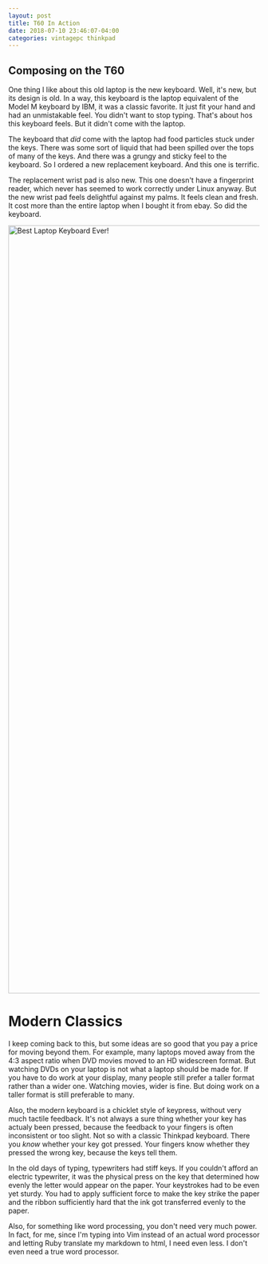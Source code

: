 ```yaml
---
layout: post
title: T60 In Action
date: 2018-07-10 23:46:07-04:00
categories: vintagepc thinkpad
---
```


## Composing on the T60

One thing I like about this old laptop is the new keyboard.  Well, it's new, but its design is old.  In a way, this
keyboard is the laptop equivalent of the Model M keyboard by IBM, it was a classic favorite.  It just fit your hand
and had an unmistakable feel.  You didn't want to stop typing.  That's about hos this keyboard feels.  But it didn't
come with the laptop.

The keyboard that _did_ come with the laptop had food particles stuck under the keys.  There was some sort of liquid
that had been spilled over the tops of many of the keys.  And there was a grungy and sticky feel to the keyboard. So I
ordered a new replacement keyboard.  And this one is terrific.

The replacement wrist pad is also new.  This one doesn't have a fingerprint reader, which never has seemed to work
correctly under Linux anyway.  But the new wrist pad feels delightful against my palms.  It feels clean and fresh.  It
cost more than the entire laptop when I bought it from ebay.  So did the keyboard.  


<a data-flickr-embed="true"  href="https://www.flickr.com/photos/deepbsd/28465606487/in/dateposted-public/" title="Best Laptop Keyboard Ever!"><img src="https://farm2.staticflickr.com/1809/28465606487_eb6b901155_k.jpg" width="2048" height="1536" alt="Best Laptop Keyboard Ever!"></a><script async src="//embedr.flickr.com/assets/client-code.js" charset="utf-8"></script> 

# Modern Classics

I keep coming back to this, but some ideas are so good that you pay a price for moving beyond them.  For example, many
laptops moved away from the 4:3 aspect ratio when DVD movies moved to an HD widescreen format.  But watching DVDs on
your laptop is not what a laptop should be made for.  If you have to do work at your display, many people still prefer
a taller format rather than a wider one.  Watching movies, wider is fine.  But doing work on a taller format is still
preferable to many.

Also, the modern keyboard is a chicklet style of keypress, without very much tactile feedback.  It's not always a sure
thing whether your key has actualy been pressed, because the feedback to your fingers is often inconsistent or too
slight.  Not so with a classic Thinkpad keyboard.  There you _know_ whether your key got pressed.  Your fingers know
whether they pressed the wrong key, because the keys tell them.  

In the old days of typing, typewriters had stiff keys. If you couldn't afford an electric typewriter, it was the
physical press on the key that determined how evenly the letter would appear on the paper.  Your keystrokes had to be
even yet sturdy.  You had to apply sufficient force to make the key strike the paper and the ribbon sufficiently hard
that the ink got transferred evenly to the paper.

Also, for something like word processing, you don't need very much power.  In fact, for me, since I'm typing into Vim
instead of an actual word processor and letting Ruby translate my markdown to html, I need even less.  I don't even
need a true word processor.


